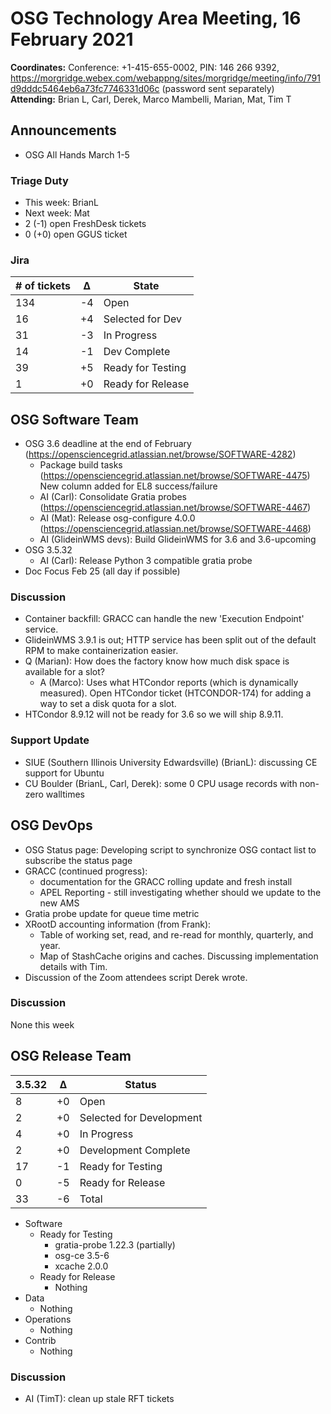 # OSG Technology Area Meeting, 16 February 2021

**Coordinates:** Conference: +1-415-655-0002, PIN: 146 266 9392, <https://morgridge.webex.com/webappng/sites/morgridge/meeting/info/791d9dddc5464eb6a73fc7746331d06c> (password sent separately)  
**Attending:**    Brian L, Carl, Derek, Marco Mambelli, Marian, Mat, Tim T


## Announcements

-   OSG All Hands March 1-5


### Triage Duty

-   This week: BrianL
-   Next week: Mat
-   2 (-1) open FreshDesk tickets
-   0 (+0) open GGUS ticket


### Jira

| # of tickets | &Delta; | State             |
|------------ |------- |----------------- |
| 134          | -4      | Open              |
| 16           | +4      | Selected for Dev  |
| 31           | -3      | In Progress       |
| 14           | -1      | Dev Complete      |
| 39           | +5      | Ready for Testing |
| 1            | +0      | Ready for Release |


## OSG Software Team

-   OSG 3.6 deadline at the end of February (<https://opensciencegrid.atlassian.net/browse/SOFTWARE-4282>)  
    -   Package build tasks (<https://opensciencegrid.atlassian.net/browse/SOFTWARE-4475>)
        New column added for EL8 success/failure
    -   AI (Carl): Consolidate Gratia probes (<https://opensciencegrid.atlassian.net/browse/SOFTWARE-4467>)
    -   AI (Mat): Release osg-configure 4.0.0 (<https://opensciencegrid.atlassian.net/browse/SOFTWARE-4468>)
    -   AI (GlideinWMS devs): Build GlideinWMS for 3.6 and 3.6-upcoming
-   OSG 3.5.32  
    -   AI (Carl): Release Python 3 compatible gratia probe
-   Doc Focus Feb 25 (all day if possible)


### Discussion

-   Container backfill: GRACC can handle the new 'Execution Endpoint' service.
-   GlideinWMS 3.9.1 is out; HTTP service has been split out of the default RPM to make containerization easier.
-   Q (Marian): How does the factory know how much disk space is available for a slot?
    - A (Marco): Uses what HTCondor reports (which is dynamically measured).  Open HTCondor ticket (HTCONDOR-174) for adding a way to set a disk quota for a slot.
- HTCondor 8.9.12 will not be ready for 3.6 so we will ship 8.9.11.


### Support Update

-   SIUE (Southern Illinois University Edwardsville) (BrianL): discussing CE support for Ubuntu
-   CU Boulder (BrianL, Carl, Derek): some 0 CPU usage records with non-zero walltimes


## OSG DevOps

-   OSG Status page: Developing script to synchronize OSG contact list to subscribe the status page
-   GRACC (continued progress):  
    -   documentation for the GRACC rolling update and fresh install
    -   APEL Reporting - still investigating whether should we update to the new AMS
-   Gratia probe update for queue time metric
-   XRootD accounting information (from Frank):  
    -   Table of working set, read, and re-read for monthly, quarterly, and year.
    -   Map of StashCache origins and caches.  Discussing implementation details with Tim.
-   Discussion of the Zoom attendees script Derek wrote.


### Discussion

None this week  


## OSG Release Team

| 3.5.32 | &Delta; | Status                   |
| ------ | ------- | ------------------------ |
| 8      | +0      | Open                     |
| 2      | +0      | Selected for Development |
| 4      | +0      | In Progress              |
| 2      | +0      | Development Complete     |
| 17     | -1      | Ready for Testing        |
| 0      | -5      | Ready for Release        |
| 33     | -6      | Total                    |

-   Software  
    -   Ready for Testing  
        -   gratia-probe 1.22.3 (partially)
        -   osg-ce 3.5-6
        -   xcache 2.0.0
    -   Ready for Release  
        -   Nothing
-   Data  
    -   Nothing
-   Operations  
    -   Nothing
-   Contrib  
    -   Nothing


### Discussion

-   AI (TimT): clean up stale RFT tickets
